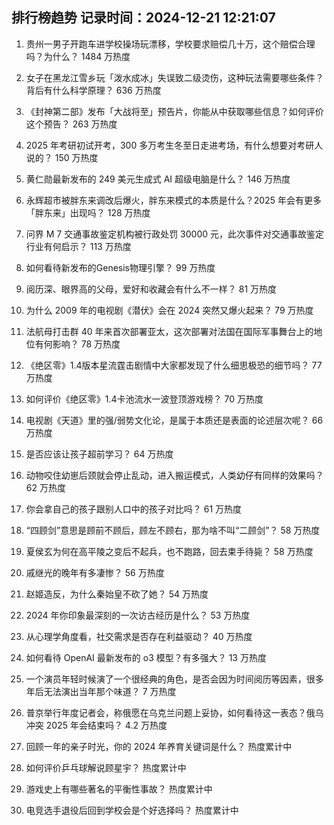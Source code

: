 
## 排行榜趋势 记录时间：2024-12-21 12:21:07
  
  1. 贵州一男子开跑车进学校操场玩漂移，学校要求赔偿几十万，这个赔偿合理吗？为什么？ 1484 万热度
    
  2. 女子在黑龙江雪乡玩「泼水成冰」失误致二级烫伤，这种玩法需要哪些条件？背后有什么科学原理？ 636 万热度
    
  3. 《封神第二部》发布「大战将至」预告片，你能从中获取哪些信息？如何评价这个预告？ 263 万热度
    
  4. 2025 年考研初试开考，300 多万考生冬至日走进考场，有什么想要对考研人说的？ 150 万热度
    
  5. 黄仁勋最新发布的 249 美元生成式 AI 超级电脑是什么？ 146 万热度
    
  6. 永辉超市被胖东来调改后爆火，胖东来模式的本质是什么？2025 年会有更多「胖东来」出现吗？ 128 万热度
    
  7. 问界 M 7 交通事故鉴定机构被行政处罚 30000 元，此次事件对交通事故鉴定行业有何启示？ 113 万热度
    
  8. 如何看待新发布的Genesis物理引擎？ 99 万热度
    
  9. 阅历深、眼界高的父母，爱好和收藏会有什么不一样？ 81 万热度
    
  10. 为什么 2009 年的电视剧《潜伏》会在 2024 突然又爆火起来？ 79 万热度
    
  11. 法航母打击群 40 年来首次部署亚太，这次部署对法国在国际军事舞台上的地位有何影响？ 78 万热度
    
  12. 《绝区零》1.4版本星流霆击剧情中大家都发现了什么细思极恐的细节吗？ 77 万热度
    
  13. 如何评价《绝区零》1.4卡池流水一波登顶游戏榜？ 70 万热度
    
  14. 电视剧《天道》里的强/弱势文化论，是属于本质还是表面的论述层次呢？ 66 万热度
    
  15. 是否应该让孩子超前学习？ 64 万热度
    
  16. 动物咬住幼崽后颈就会停止乱动，进入搬运模式，人类幼仔有同样的效果吗？ 62 万热度
    
  17. 你会拿自己的孩子跟别人口中的孩子对比吗？ 61 万热度
    
  18. “四顾剑”意思是顾前不顾后，顾左不顾右，那为啥不叫“二顾剑”？ 58 万热度
    
  19. 夏侯玄为何在高平陵之变后不起兵，也不跑路，回去束手待毙？ 58 万热度
    
  20. 戚继光的晚年有多凄惨？ 56 万热度
    
  21. 赵姬造反，为什么秦始皇不砍了她？ 54 万热度
    
  22. 2024 年你印象最深刻的一次访古经历是什么？ 53 万热度
    
  23. 从心理学角度看，社交需求是否存在利益驱动？ 40 万热度
    
  24. 如何看待 OpenAI 最新发布的 o3 模型？有多强大？ 13 万热度
    
  25. 一个演员年轻时候演了一个很经典的角色，是否会因为时间阅历等因素，很多年后无法演出当年那个味道？ 7 万热度
    
  26. 普京举行年度记者会，称俄愿在乌克兰问题上妥协，如何看待这一表态？俄乌冲突 2025 年会结束吗？ 4.2 万热度
    
  27. 回顾一年的亲子时光，你的 2024 年养育关键词是什么？ 热度累计中
    
  28. 如何评价乒乓球解说顾星宇？ 热度累计中
    
  29. 游戏史上有哪些著名的平衡性事故？ 热度累计中
    
  30. 电竞选手退役后回到学校会是个好选择吗？ 热度累计中
    